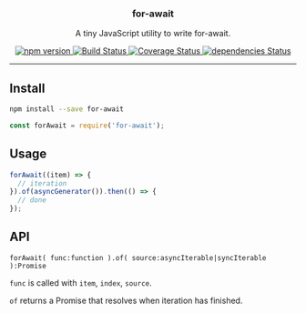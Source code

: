 <p align="center">
  <h3 align="center">for-await</h3>
  <p align="center">A tiny JavaScript utility to write for-await.<p>
  <p align="center">
    <a href="https://www.npmjs.com/package/for-await">
      <img src="https://img.shields.io/npm/v/for-await.svg" alt="npm version">
    </a>
    <a href="https://travis-ci.org/Moeriki/for-await">
      <img src="https://travis-ci.org/Moeriki/for-await.svg?branch=master" alt="Build Status"></img>
    </a>
    <a href="https://coveralls.io/github/Moeriki/for-await?branch=master">
      <img src="https://coveralls.io/repos/github/Moeriki/for-await/badge.svg?branch=master" alt="Coverage Status"></img>
    </a>
    <a href="https://david-dm.org/moeriki/for-await">
      <img src="https://david-dm.org/moeriki/for-await/status.svg" alt="dependencies Status"></img>
    </a>
  </p>
</p>

---

## Install

```sh
npm install --save for-await
```

```js
const forAwait = require('for-await');
```

## Usage

```js
forAwait((item) => {
  // iteration
}).of(asyncGenerator()).then(() => {
  // done
});

```

## API

`forAwait( func:function ).of( source:asyncIterable|syncIterable ):Promise`

`func` is called with `item`, `index`, `source`.

`of` returns a Promise that resolves when iteration has finished.
